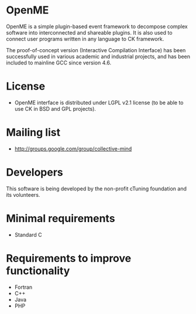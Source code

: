 OpenME
======
OpenME is a simple plugin-based event framework to decompose
complex software into interconnected and shareable plugins.
It is also used to connect user programs written in any language 
to CK framework.

The proof-of-concept version (Interactive Compilation Interface)
has been successfully used in various academic and industrial
projects, and has been included to mainline GCC since version 4.6.

License
=======
* OpenME interface is distributed under LGPL v2.1 license
  (to be able to use CK in BSD and GPL projects).

Mailing list
============
* http://groups.google.com/group/collective-mind

Developers
==========
This software is being developed by the non-profit 
cTuning foundation and its volunteers.

Minimal requirements
====================
* Standard C

Requirements to improve functionality
=====================================
* Fortran
* C++
* Java
* PHP
